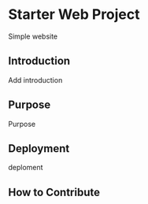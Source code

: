 # Starter Web Project
Simple website
## Introduction
Add introduction
## Purpose
Purpose
## Deployment
deploment
## How to Contribute